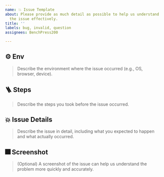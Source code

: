 ```yaml
---
name: 💥 Issue Template
about: Please provide as much detail as possible to help us understand and resolve
  the issue effectively.
title: ''
labels: bug, invalid, question
assignees: BenchPress200

---
```


## ⚙️ Env
> Describe the environment where the issue occurred (e.g., OS, browser, device).



## 🪜 Steps
> Describe the steps you took before the issue occurred.



## 💥 Issue Details
> Describe the issue in detail, including what you expected to happen and what actually occurred.



##  🎆 Screenshot
>  (Optional) A screenshot of the issue can help us understand the problem more quickly and accurately.



<br>
